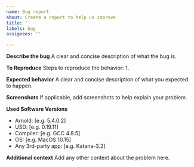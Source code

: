 ```yaml
---
name: Bug report
about: Create a report to help us improve
title: ''
labels: bug
assignees: ''

---
```


**Describe the bug**
A clear and concise description of what the bug is.

**To Reproduce**
Steps to reproduce the behavior:
1. 

**Expected behavior**
A clear and concise description of what you expected to happen.

**Screenshots**
If applicable, add screenshots to help explain your problem.

**Used Software Versions**
 - Arnold: [e.g. 5.4.0.2]
 - USD: [e.g. 0.19.11]
 - Compiler: [e.g. GCC 4.8.5]
 - OS: [e.g. MacOS 10.15]
 - Any 3rd-party app: [e.g. Katana-3.2]

**Additional context**
Add any other context about the problem here.
